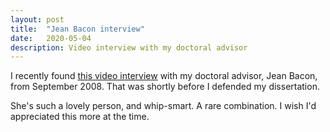 ```yaml
---
layout: post
title:  "Jean Bacon interview"
date:   2020-05-04
description: Video interview with my doctoral advisor
---
```


I recently found [this video interview](https://www.repository.cam.ac.uk/handle/1810/214756) with my doctoral advisor, Jean Bacon, from September 2008. That was shortly before I defended my dissertation.

She's such a lovely person, and whip-smart. A rare combination. I wish I'd appreciated this more at the time.
